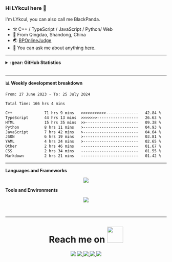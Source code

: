 ### Hi LYkcul here :wave:

I'm LYkcul, you can also call me BlackPanda.

-   :hammer_and_pick: C++ / TypeScript / JavaScript / Python/ Web
-   :seedling: From Qingdao, Shandong, China
-   :earth_asia: [BPOnlineJudge](https://bpoj.top/)
-   :speech_balloon: You can ask me about anything [here.](https://github.com/LYkcul/LYkcul/issues)

---
<details>
  <summary><b>:gear: GitHub Statistics</b></summary>
  <br/>
  <p align="center">
    <a href="https://github.com/LYkcul" class="rich-diff-level-one">
      <img src="https://github-readme-stats.vercel.app/api?username=LYkcul&theme=tokyonight&show_icons=true" alt="LYkcul's Stats"/> 
      <br>
      <img src="https://github-readme-stats.vercel.app/api/top-langs/?username=LYkcul&layout=compact" alt="Top Code"/>
    </a>
  </p>
</details>

<br>

---

**:bar_chart: Weekly development breakdown**

<!--START_SECTION:waka-->

```txt
From: 27 June 2023 - To: 25 July 2024

Total Time: 166 hrs 4 mins

C++              71 hrs 9 mins   >>>>>>>>>>>--------------   42.84 %
TypeScript       44 hrs 13 mins  >>>>>>>------------------   26.63 %
HTML             15 hrs 35 mins  >>-----------------------   09.38 %
Python           8 hrs 11 mins   >------------------------   04.93 %
JavaScript       7 hrs 42 mins   >------------------------   04.64 %
JSON             6 hrs 19 mins   >------------------------   03.81 %
YAML             4 hrs 24 mins   >------------------------   02.65 %
Other            2 hrs 46 mins   -------------------------   01.67 %
CSS              2 hrs 34 mins   -------------------------   01.55 %
Markdown         2 hrs 21 mins   -------------------------   01.42 %
```

<!--END_SECTION:waka-->

---

**Languages and Frameworks**

<!--
<code><img height="30" src="https://raw.githubusercontent.com/github/explore/80688e429a7d4ef2fca1e82350fe8e3517d3494d/topics/cpp/cpp.png" alt="C++" title="C++"></code>
<code><img height="30" src="https://raw.githubusercontent.com/github/explore/80688e429a7d4ef2fca1e82350fe8e3517d3494d/topics/python/python.png" alt="Python" title="Python"></code>
<code><img height="30" src="https://raw.githubusercontent.com/github/explore/80688e429a7d4ef2fca1e82350fe8e3517d3494d/topics/json/json.png" alt="JSON" title="JSON"></code>
<code><img height="30" src="https://raw.githubusercontent.com/github/explore/80688e429a7d4ef2fca1e82350fe8e3517d3494d/topics/git/git.png" alt="Git" title="Git"></code>
<code><img height="30" src="https://user-images.githubusercontent.com/29084184/218291328-d57affa6-dba3-4ba1-90ff-25cb273fcd84.png" alt="MongoDB" title="mongodb"></code>
<code><img height="30" src="https://raw.githubusercontent.com/github/explore/80688e429a7d4ef2fca1e82350fe8e3517d3494d/topics/typescript/typescript.png" alt="TypeScript" title="TypeScript"></code>
<code><img height="30" src="https://raw.githubusercontent.com/github/explore/80688e429a7d4ef2fca1e82350fe8e3517d3494d/topics/javascript/javascript.png" alt="JavaScript" title="JavaScript"></code>
-->

<p align="center">
  <a href="https://github.com/LYkcul">
    <img src="https://skillicons.dev/icons?i=cpp,html,java,js,jquery,latex,nodejs,py,ts,mongodb,git" />
  </a>
</p>

**Tools and Environments**

<!--
<code><img height="30" src="https://raw.githubusercontent.com/github/explore/80688e429a7d4ef2fca1e82350fe8e3517d3494d/topics/visual-studio-code/visual-studio-code.png" alt="VSCode" title="VSCode"></code>
<code><img height="30" src="https://raw.githubusercontent.com/github/explore/80688e429a7d4ef2fca1e82350fe8e3517d3494d/topics/vim/vim.png" alt="Vim" title="Vim"></code>
<code><img height="30" src="https://raw.githubusercontent.com/github/explore/80688e429a7d4ef2fca1e82350fe8e3517d3494d/topics/markdown/markdown.png" alt="Markdown" title="MarkDown"></code>
<code><img height="30" src="https://raw.githubusercontent.com/github/explore/80688e429a7d4ef2fca1e82350fe8e3517d3494d/topics/ubuntu/ubuntu.png" alt="Ubuntu" title="Ubuntu"></code>
<code><img height="30" src="https://raw.githubusercontent.com/github/explore/80688e429a7d4ef2fca1e82350fe8e3517d3494d/topics/macos/macos.png" alt="MacOS" title="MacOS"></code>
<code><img height="30" src="https://raw.githubusercontent.com/github/explore/80688e429a7d4ef2fca1e82350fe8e3517d3494d/topics/linux/linux.png" alt="Linux" title="Linux"></code>
<code><img height="30" src="https://raw.githubusercontent.com/github/explore/80688e429a7d4ef2fca1e82350fe8e3517d3494d/topics/windows/windows.png" alt="Windows" title="Windows"></code>
-->

<p align="center">
  <a href="https://github.com/LYkcul">
    <img src="https://skillicons.dev/icons?i=vscode,vim,md,visualstudio,linux,github,cloudflare" />
  </a>
</p>

<br>

---

<h1 align="center" style="margin-top: 30px;">
    Reach me on 
    <img src="https://media.giphy.com/media/mGcNjsfWAjY5AEZNw6/giphy.gif" width="50">
</h1>

<p align="center">
  <a href="mailto:pandaliu0812@163.com"><img src="https://img.shields.io/badge/mail-%23D14836.svg?&style=for-the-badge&logo=maildotru&logoColor=white" /></a>
  <a href="https://space.bilibili.com/2023734201">
    <img src="https://img.shields.io/badge/bilibili-%2300AEEC.svg?&style=for-the-badge&logo=bilibili&logoColor=white">
  </a>
  <a href="/img/wechat.png">
    <img src="https://img.shields.io/badge/-Wechat-green?style=for-the-badge&logo=wechat&logoColor=white">
  </a>
  <a href="https://www.luogu.com.cn/user/486799">
    <img src="https://img.shields.io/badge/-luogu-white?style=for-the-badge&logoColor=white">
  </a>
  <a href="https://github.com/LYkcul">
    <img src="https://img.shields.io/badge/-Github-black?style=for-the-badge&logo=github&logoColor=white">
  </a>
</p>
